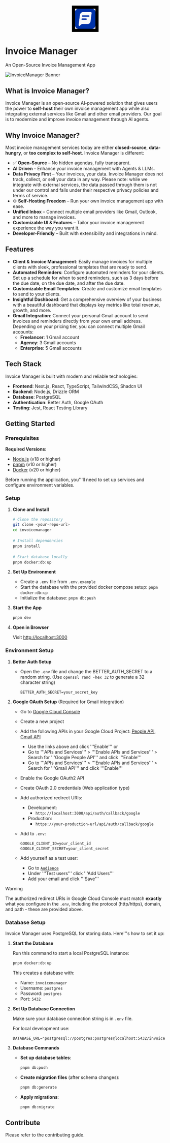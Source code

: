 <p align="center">
  <picture>
    <source srcset="public/invoicemanager-logo.png" media="(prefers-color-scheme: dark)">
    <img src="public/invoicemanager-logo.png" alt="Invoice Manager Logo" width="64" style="background-color: #000; padding: 10px;"/>
  </picture>
</p>

# Invoice Manager

An Open-Source Invoice Management App

![InvoiceManager Banner](https://invoicemanager.abhishekgusain.com/Banner.png)

## What is Invoice Manager?

Invoice Manager is an open-source AI-powered solution that gives users the power to **self-host** their own invoice management app while also integrating external services like Gmail and other email providers. Our goal is to modernize and improve invoice management through AI agents.

## Why Invoice Manager?

Most invoice management services today are either **closed-source**, **data-hungry**, or **too complex to self-host**.
Invoice Manager is different:

- ✅ **Open-Source** – No hidden agendas, fully transparent.
- **AI Driven** - Enhance your invoice management with Agents & LLMs.
- **Data Privacy First** – Your invoices, your data. Invoice Manager does not track, collect, or sell your data in any way. Please note: while we integrate with external services, the data passed through them is not under our control and falls under their respective privacy policies and terms of service.
- ⚙️ **Self-Hosting Freedom** – Run your own invoice management app with ease.
- **Unified Inbox** – Connect multiple email providers like Gmail, Outlook, and more to manage invoices.
- **Customizable UI & Features** – Tailor your invoice management experience the way you want it.
- **Developer-Friendly** – Built with extensibility and integrations in mind.

## Features

- **Client & Invoice Management**: Easily manage invoices for multiple clients with sleek, professional templates that are ready to send.
- **Automated Reminders**: Configure automated reminders for your clients. Set up a schedule for when to send reminders, such as 3 days before the due date, on the due date, and after the due date.
- **Customizable Email Templates**: Create and customize email templates to send to your clients.
- **Insightful Dashboard**: Get a comprehensive overview of your business with a beautiful dashboard that displays key metrics like total revenue, growth, and more.
- **Gmail Integration**: Connect your personal Gmail account to send invoices and reminders directly from your own email address. Depending on your pricing tier, you can connect multiple Gmail accounts:
  - **Freelancer**: 1 Gmail account
  - **Agency**: 3 Gmail accounts
  - **Enterprise**: 5 Gmail accounts

## Tech Stack

Invoice Manager is built with modern and reliable technologies:

- **Frontend**: Next.js, React, TypeScript, TailwindCSS, Shadcn UI
- **Backend**: Node.js, Drizzle ORM
- **Database**: PostgreSQL
- **Authentication**: Better Auth, Google OAuth
- **Testing**: Jest, React Testing Library

## Getting Started

### Prerequisites

**Required Versions:**

- [Node.js](https://nodejs.org/en/download) (v18 or higher)
- [pnpm](https://pnpm.io) (v10 or higher)
- [Docker](https://docs.docker.com/engine/install/) (v20 or higher)

Before running the application, you'''ll need to set up services and configure environment variables.

### Setup

1. **Clone and Install**

   ```bash
   # Clone the repository
   git clone <your-repo-url>
   cd invoicemanager

   # Install dependencies
   pnpm install

   # Start database locally
   pnpm docker:db:up
   ```

2. **Set Up Environment**
   - Create a `.env` file from `.env.example`
   - Start the database with the provided docker compose setup: `pnpm docker:db:up`
   - Initialize the database: `pnpm db:push`

3. **Start the App**

   ```bash
   pnpm dev
   ```

4. **Open in Browser**

   Visit [http://localhost:3000](http://localhost:3000)

### Environment Setup

1. **Better Auth Setup**
   - Open the `.env` file and change the BETTER_AUTH_SECRET to a random string. (Use `openssl rand -hex 32` to generate a 32 character string)

     ```env
     BETTER_AUTH_SECRET=your_secret_key
     ```

2. **Google OAuth Setup** (Required for Gmail integration)
   - Go to [Google Cloud Console](https://console.cloud.google.com)
   - Create a new project
   - Add the following APIs in your Google Cloud Project: [People API](https://console.cloud.google.com/apis/library/people.googleapis.com), [Gmail API](https://console.cloud.google.com/apis/library/gmail.googleapis.com)
     - Use the links above and click '''Enable''' or
     - Go to '''APIs and Services''' > '''Enable APIs and Services''' > Search for '''Google People API''' and click '''Enable'''
     - Go to '''APIs and Services''' > '''Enable APIs and Services''' > Search for '''Gmail API''' and click '''Enable'''
   - Enable the Google OAuth2 API
   - Create OAuth 2.0 credentials (Web application type)
   - Add authorized redirect URIs:
     - Development:
       - `http://localhost:3000/api/auth/callback/google`
     - Production:
       - `https://your-production-url/api/auth/callback/google`
   - Add to `.env`:

     ```env
     GOOGLE_CLIENT_ID=your_client_id
     GOOGLE_CLIENT_SECRET=your_client_secret
     ```

   - Add yourself as a test user:
     - Go to [`Audience`](https://console.cloud.google.com/auth/audience)
     - Under '''Test users''' click '''Add Users'''
     - Add your email and click '''Save'''

> [!WARNING]
> The authorized redirect URIs in Google Cloud Console must match **exactly** what you configure in the `.env`, including the protocol (http/https), domain, and path - these are provided above.

### Database Setup

Invoice Manager uses PostgreSQL for storing data. Here'''s how to set it up:

1. **Start the Database**

   Run this command to start a local PostgreSQL instance:

   ```bash
   pnpm docker:db:up
   ```

   This creates a database with:
   - Name: `invoicemanager`
   - Username: `postgres`
   - Password: `postgres`
   - Port: `5432`

2. **Set Up Database Connection**

   Make sure your database connection string is in `.env` file.

   For local development use:

   ```
   DATABASE_URL="postgresql://postgres:postgres@localhost:5432/invoicemanager"
   ```

3. **Database Commands**
   - **Set up database tables**:

     ```bash
     pnpm db:push
     ```

   - **Create migration files** (after schema changes):

     ```bash
     pnpm db:generate
     ```

   - **Apply migrations**:

     ```bash
     pnpm db:migrate
     ```

## Contribute

Please refer to the contributing guide.
